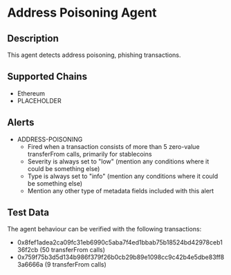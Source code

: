 # Address Poisoning Agent

## Description

This agent detects address poisoning, phishing transactions.

## Supported Chains

- Ethereum
- PLACEHOLDER

## Alerts

- ADDRESS-POISONING
  - Fired when a transaction consists of more than 5 zero-value transferFrom calls, primarily for stablecoins
  - Severity is always set to "low" (mention any conditions where it could be something else)
  - Type is always set to "info" (mention any conditions where it could be something else)
  - Mention any other type of metadata fields included with this alert

## Test Data

The agent behaviour can be verified with the following transactions:

- 0x8fef1adea2ca09fc31eb6990c5aba7f4ed1bbab75b18524bd42978ceb136f2cb (50 transferFrom calls)
- 0x759f75b3d5d134b986f379f26b0cb29b89e1098cc9c42b4e5dbe83ff83a6666a (9 transferFrom calls)

